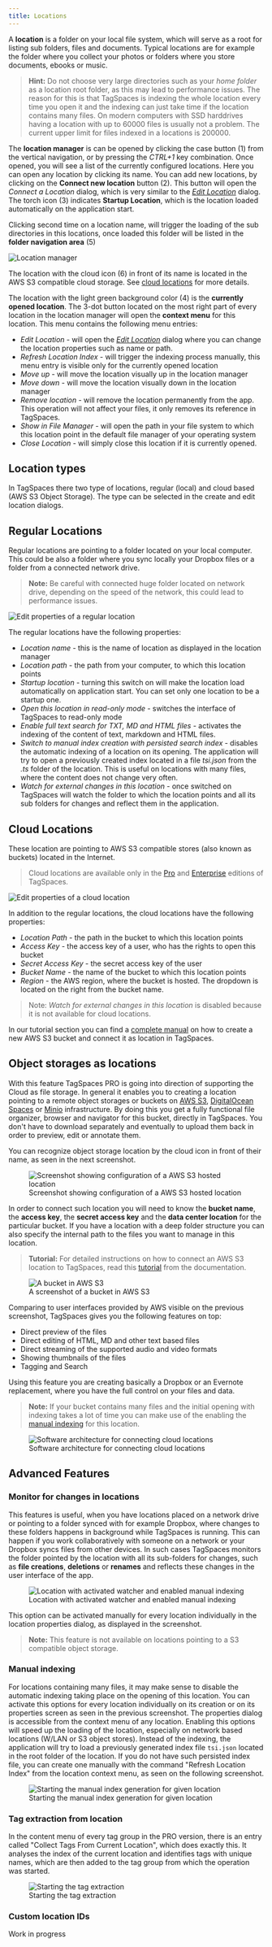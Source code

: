 ```yaml
---
title: Locations
---
```


A **location** is a folder on your local file system, which will serve as a root for listing sub folders, files and documents. Typical locations are for example the folder where you collect your photos or folders where you store documents, ebooks or music.

> **Hint:** Do not choose very large directories such as your _home folder_ as a location root folder, as this may lead to performance issues. The reason for this is that TagSpaces is indexing the whole location every time you open it and the indexing can just take time if the location contains many files. On modern computers with SSD harddrives having a location with up to 60000 files is usually not a problem. The current upper limit for files indexed in a locations is 200000.

The **location manager** is can be opened by clicking the case button (1) from the vertical navigation, or by pressing the _CTRL+1_ key combination. Once opened, you will see a list of the currently configured locations. Here you can open any location by clicking its name. You can add new locations, by clicking on the **Connect new location** button (2). This button will open the _Connect a Location_ dialog, which is very similar to the [_Edit Location_](#regular-locations) dialog. The torch icon (3) indicates **Startup Location**, which is the location loaded automatically on the application start.

Clicking second time on a location name, will trigger the loading of the sub directories in this locations, once loaded this folder will be listed in the **folder navigation area** (5)

![Location manager](/media/location-manager.png)

The location with the cloud icon (6) in front of its name is located in the AWS S3 compatible cloud storage. See [cloud locations](#cloud-locations) for more details.

The location with the light green background color (4) is the **currently opened location**. The 3-dot button located on the most right part of every location in the location manager will open the **context menu** for this location. This menu contains the following menu entries:

- _Edit Location_ - will open the [_Edit Location_](#regular-locations) dialog where you can change the location properties such as name or path.
- _Refresh Location Index_ - will trigger the indexing process manually, this menu entry is visible only for the currently opened location
- _Move up_ - will move the location visually up in the location manager
- _Move down_ - will move the location visually down in the location manager
- _Remove location_ - will remove the location permanently from the app. This operation will not affect your files, it only removes its reference in TagSpaces.
- _Show in File Manager_ - will open the path in your file system to which this location point in the default file manager of your operating system
- _Close Location_ - will simply close this location if it is currently opened.

## Location types

In TagSpaces there two type of locations, regular (local) and cloud based (AWS S3 Object Storage). The type can be selected in the create and edit location dialogs.

<!-- You can also select here the default [**perspective**](browsing-files.md#perspectives), used with this location. For example if the  location contains mainly images and photos, you may want to open it with the  [**gallery-perspective**]() , offering a preview of the images and easy navigation through them. -->

## Regular Locations

Regular locations are pointing to a folder located on your local computer. This could be also a folder where you sync locally your Dropbox files or a folder from a connected network drive.

> **Note:** Be careful with connected huge folder located on network drive, depending on the speed of the network, this could lead to performance issues.

![Edit properties of a regular location](/media/edit-regular-location-dialog.png)

The regular locations have the following properties:

- _Location name_ - this is the name of location as displayed in the location manager
- _Location path_ - the path from your computer, to which this location points
- _Startup location_ - turning this switch on will make the location load automatically on application start. You can set only one location to be a startup one.
- _Open this location in read-only mode_ <profeature /> - switches the interface of TagSpaces to read-only mode
- _Enable full text search for TXT, MD and HTML files_ <profeature /> - activates the indexing of the content of text, markdown and HTML files.
- _Switch to manual index creation with persisted search index_ <profeature /> - disables the automatic indexing of a location on its opening. The application will try to open a previously created index located in a file _tsi.json_ from the _.ts_ folder of the location. This is useful on locations with many files, where the content does not change very often.
- _Watch for external changes in this location_ <profeature /> - once switched on TagSpaces will watch the folder to which the location points and all its sub folders for changes and reflect them in the application.

## Cloud Locations

These location are pointing to AWS S3 compatible stores (also known as buckets) located in the Internet.

> <profeature /> Cloud locations are available only in the <a href="https://www.tagspaces.org/products/pro">Pro</a> and <a href="https://www.tagspaces.org/products/enterprise">Enterprise</a> editions of TagSpaces.

![Edit properties of a cloud location](/media/edit-cloud-location-dialog.png)

In addition to the regular locations, the cloud locations have the following properties:

- _Location Path_ - the path in the bucket to which this location points
- _Access Key_ - the access key of a user, who has the rights to open this bucket
- _Secret Access Key_ - the secret access key of the user
- _Bucket Name_ - the name of the bucket to which this location points
- _Region_ - the AWS region, where the bucket is hosted. The dropdown is located on the right from the bucket name.

> Note: _Watch for external changes in this location_ is disabled because it is not available for cloud locations.

In our tutorial section you can find a [complete manual](/tutorials/s3-bucket-locations.md) on how to create a new AWS S3 bucket and connect it as location in TagSpaces.

## Object storages as locations

With this feature TagSpaces PRO is going into direction of supporting the Cloud as file storage. In general it enables you to creating a location pointing to a remote object storages or buckets on [AWS S3](https://aws.amazon.com/s3/), [DigitalOcean Spaces](https://www.digitalocean.com/products/spaces/) or [Minio](https://min.io/) infrastructure. By doing this you get a fully functional file organizer, browser and navigator for this bucket, directly in TagSpaces. You don't have to download separately and eventually to upload them back in order to preview, edit or annotate them.

You can recognize object storage location by the cloud icon in front of their name, as seen in the next screenshot.

<figure>
  <img alt="Screenshot showing configuration of a AWS S3 hosted location" src="https://www.tagspaces.org/content/v3-x/tagspaces-s3-locations.png" class="img-responsive center-block" />
  <figcaption>Screenshot showing configuration of a AWS S3 hosted location</figcaption>
</figure>

In order to connect such location you will need to know the **bucket name**, the **access key**, the **secret access key** and the **data center location** for the particular bucket. If you have a location with a deep folder structure you can also specify the internal path to the files you want to manage in this location.

> **Tutorial:** For detailed instructions on how to connect an AWS S3 location to TagSpaces, read this [tutorial](/tutorials/s3-bucket-locations) from the documentation.

<figure>
  <img alt="A bucket in AWS S3" src="https://www.tagspaces.org/content/v3-x/aws-s3-bucket.png" class="img-responsive center-block" />
  <figcaption>A screenshot of a bucket in AWS S3</figcaption>
</figure>

Comparing to user interfaces provided by AWS visible on the previous screenshot, TagSpaces gives you the following features on top:

- Direct preview of the files
- Direct editing of HTML, MD and other text based files
- Direct streaming of the supported audio and video formats
- Showing thumbnails of the files
- Tagging and Search

Using this feature you are creating basically a Dropbox or an Evernote replacement, where you have the full control on your files and data.

> **Note:** If your bucket contains many files and the initial opening with indexing takes a lot of time you can make use of the enabling the [manual indexing](#manualIndex) for this location.

<figure>
  <img alt="Software architecture for connecting cloud locations" src="https://www.tagspaces.org/content/v3-x/tagspaces-pro-cloud-architecture.png" class="img-responsive center-block" />
  <figcaption>Software architecture for connecting cloud locations</figcaption>
</figure>

## Advanced Features

### Monitor for changes in locations

This features is useful, when you have locations placed on a network drive or pointing to a folder synced with for example Dropbox, where changes to these folders happens in background while TagSpaces is running. This can happen if you work collaboratively with someone on a network or your Dropbox syncs files from other devices. In such cases TagSpaces monitors the folder pointed by the location with all its sub-folders for changes, such as **file creations**, **deletions** or **renames** and reflects these changes in the user interface of the app.

<figure>
  <img alt="Location with activated watcher and enabled manual indexing" src="https://www.tagspaces.org/content/v3-x/tagspaces-advanced-location-options.png" class="img-responsive center-block" />
  <figcaption>Location with activated watcher and enabled manual indexing</figcaption>
</figure>

This option can be activated manually for every location individually in the location properties dialog, as displayed in the screenshot.

> **Note:** This feature is not available on locations pointing to a S3 compatible object storage.

### Manual indexing

For locations containing many files, it may make sense to disable the automatic indexing taking place on the opening of this location. You can activate this options for every location individually on its creation or on its properties screen as seen in the previous screenshot. The properties dialog is accessible from the context menu of any location. Enabling this options will speed up the loading of the location, especially on network based locations (W/LAN or S3 object stores). Instead of the indexing, the application will try to load a previously generated index file `tsi.json` located in the root folder of the location.
If you do not have such persisted index file, you can create one manually with the command "Refresh Location Index" from the location context menu, as seen on the following screenshot.

<figure>
  <img alt="Starting the manual index generation for given location" src="https://www.tagspaces.org/content/v3-x/tagspaces-manual-indexing.png" class="img-responsive center-block" />
  <figcaption>Starting the manual index generation for given location</figcaption>
</figure>

### Tag extraction from location

In the content menu of every tag group in the PRO version, there is an entry called "Collect Tags From Current Location", which does exactly this. It analyses the index of the current location and identifies tags with unique names, which are then added to the tag group from which the operation was started.

<figure>
  <img alt="Starting the tag extraction" src="https://www.tagspaces.org/content/v3-x/tagspaces-tag-extraction.png" class="img-responsive center-block" />
  <figcaption>Starting the tag extraction</figcaption>
</figure>

### Custom location IDs

Work in progress
